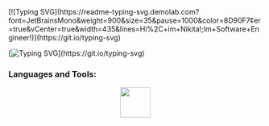 <div allign="center">
  [![Typing SVG](https://readme-typing-svg.demolab.com?font=JetBrainsMono&weight=900&size=35&pause=1000&color=8D90F7&center=true&vCenter=true&width=435&lines=Hi%2C+im+Nikita!;Im+Software+Engineer!)](https://git.io/typing-svg)
</div>

[![Typing SVG](https://readme-typing-svg.demolab.com?font=JetBrainsMono&weight=900&size=35&pause=1000&color=8D90F7&center=true&vCenter=true&width=435&lines=Hi%2C+im+Nikita!;Im+Software+Engineer!)](https://git.io/typing-svg)

<h3 align="left">Languages and Tools:</h3>
<div align="center">
  <img src="https://skillicons.dev/icons?i=cpp,cs,rust,clojure,bash,cmake,docker,git,linux,neovim,mysql,postgres,redis," height="60" />
</div>
